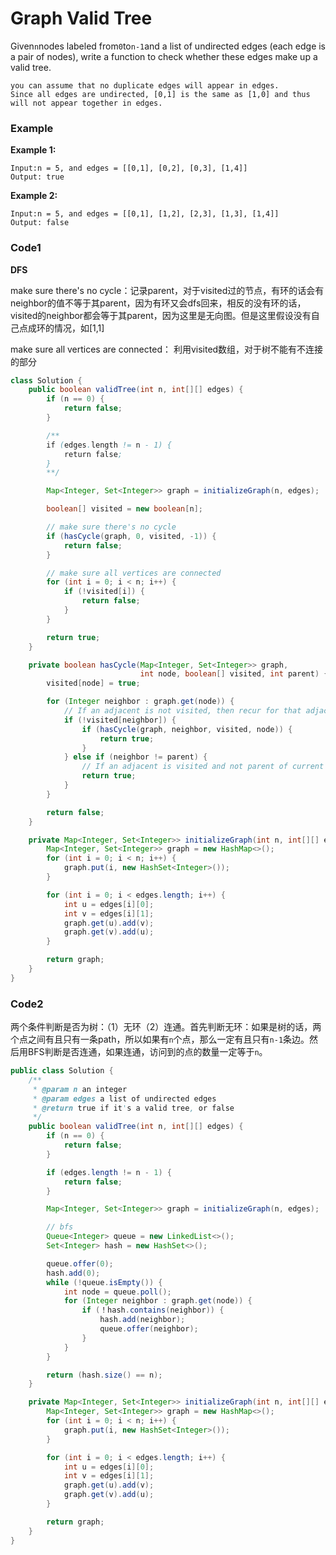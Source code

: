 # Graph Valid Tree

Given`n`nodes labeled from`0`to`n-1`and a list of undirected edges \(each edge is a pair of nodes\), write a function to check whether these edges make up a valid tree.

```
you can assume that no duplicate edges will appear in edges. 
Since all edges are undirected, [0,1] is the same as [1,0] and thus will not appear together in edges.
```

### Example

**Example 1:**

```
Input:n = 5, and edges = [[0,1], [0,2], [0,3], [1,4]]
Output: true
```

**Example 2:**

```
Input:n = 5, and edges = [[0,1], [1,2], [2,3], [1,3], [1,4]]
Output: false
```

### Code1

**DFS**

make sure there's no cycle：记录parent，对于visited过的节点，有环的话会有neighbor的值不等于其parent，因为有环又会dfs回来，相反的没有环的话，visited的neighbor都会等于其parent，因为这里是无向图。但是这里假设没有自己点成环的情况，如\[1,1\]

make sure all vertices are connected： 利用visited数组，对于树不能有不连接的部分

```java
class Solution {
    public boolean validTree(int n, int[][] edges) {
        if (n == 0) {
            return false;
        }

        /**
        if (edges.length != n - 1) {
            return false;
        }
        **/

        Map<Integer, Set<Integer>> graph = initializeGraph(n, edges);

        boolean[] visited = new boolean[n];

        // make sure there's no cycle
        if (hasCycle(graph, 0, visited, -1)) {
            return false;
        }

        // make sure all vertices are connected
        for (int i = 0; i < n; i++) {
            if (!visited[i]) {
                return false;
            }
        }

        return true;
    }

    private boolean hasCycle(Map<Integer, Set<Integer>> graph, 
                             int node, boolean[] visited, int parent) {
        visited[node] = true;

        for (Integer neighbor : graph.get(node)) {
            // If an adjacent is not visited, then recur for that adjacent
            if (!visited[neighbor]) {
                if (hasCycle(graph, neighbor, visited, node)) {
                    return true;
                }
            } else if (neighbor != parent) {
                // If an adjacent is visited and not parent of current vertex, then there is a cycle.
                return true;
            }
        }

        return false;
    }

    private Map<Integer, Set<Integer>> initializeGraph(int n, int[][] edges) {
        Map<Integer, Set<Integer>> graph = new HashMap<>();
        for (int i = 0; i < n; i++) {
            graph.put(i, new HashSet<Integer>());
        }

        for (int i = 0; i < edges.length; i++) {
            int u = edges[i][0];
            int v = edges[i][1];
            graph.get(u).add(v);
            graph.get(v).add(u);
        }

        return graph;
    }
}
```

### Code2

两个条件判断是否为树：（1）无环（2）连通。首先判断无环：如果是树的话，两个点之间有且只有一条path，所以如果有`n`个点，那么一定有且只有`n-1`条边。然后用BFS判断是否连通，如果连通，访问到的点的数量一定等于`n`。

```java
public class Solution {
    /**
     * @param n an integer
     * @param edges a list of undirected edges
     * @return true if it's a valid tree, or false
     */
    public boolean validTree(int n, int[][] edges) {
        if (n == 0) {
            return false;
        }

        if (edges.length != n - 1) {
            return false;
        }

        Map<Integer, Set<Integer>> graph = initializeGraph(n, edges);

        // bfs
        Queue<Integer> queue = new LinkedList<>();
        Set<Integer> hash = new HashSet<>();

        queue.offer(0);
        hash.add(0);
        while (!queue.isEmpty()) {
            int node = queue.poll();
            for (Integer neighbor : graph.get(node)) {
                if (！hash.contains(neighbor)) {
                    hash.add(neighbor);
                    queue.offer(neighbor);
                }
            }
        }

        return (hash.size() == n);
    }

    private Map<Integer, Set<Integer>> initializeGraph(int n, int[][] edges) {
        Map<Integer, Set<Integer>> graph = new HashMap<>();
        for (int i = 0; i < n; i++) {
            graph.put(i, new HashSet<Integer>());
        }

        for (int i = 0; i < edges.length; i++) {
            int u = edges[i][0];
            int v = edges[i][1];
            graph.get(u).add(v);
            graph.get(v).add(u);
        }

        return graph;
    }
}
```




